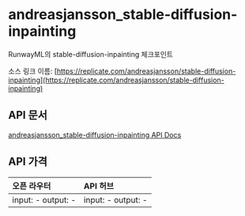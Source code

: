 # andreasjansson_stable-diffusion-inpainting

RunwayML의 stable-diffusion-inpainting 체크포인트

소스 링크 이름: [https://replicate.com/andreasjansson/stable-diffusion-inpainting](https://replicate.com/andreasjansson/stable-diffusion-inpainting)

## API 문서

[andreasjansson_stable-diffusion-inpainting API Docs](../apis/kr/andreasjansson_stable-diffusion-inpainting.md)

## API 가격

| 오픈 라우터 | API 허브 |
|:---|:---|
| input: - output: - | input: - output: - |
